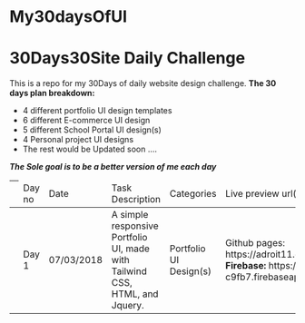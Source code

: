 # My30daysOfUI
<h1>30Days30Site Daily Challenge</h1>
This is a repo for my 30Days of daily website design challenge.
<strong>
	The 30 days plan breakdown:
</strong>
<ul>
	<li>4 different portfolio UI design templates</li>
	<li>6 different E-commerce UI design</li>
	<li>5 different School Portal UI design(s)</li>
	<li>4 Personal project UI designs</li>
	<li>The rest would be Updated soon ....</li>
</ul>
<strong><em>The Sole goal is to be a better version of me each day</em</strong>
<table>
	<thead>
		<th>
			<td>
				Day no
			</td>
			<td>
				Date
			</td>
			<td>Task Description</td>
			<td>Categories</td>
			<td>Live preview url(s)</td>
		</th>
	</thead>
	<tbody>
		<tr>
			<td></td>
			<td>Day 1</td>
			<td>
				07/03/2018
			</td>
			<td>
				A simple responsive Portfolio UI, made with Tailwind CSS, HTML, and Jquery.
			</td>
			<td> Portfolio UI Design(s)</td>
			<td>
				<stong>Github pages: </strong>https://adroit11.github.io/My30daysOfUI/ </br>
				<strong>Firebase: </strong>https://adroitcode-c9fb7.firebaseapp.com/
			</td>
		</tr>
	</tbody>
</table>
